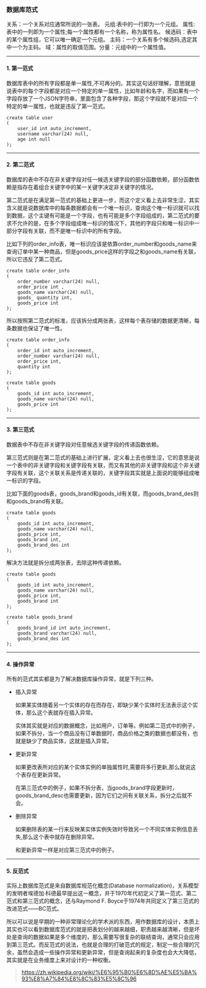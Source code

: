 ### 数据库范式

关系：一个关系对应通常所说的一张表。
元组:表中的一行即为一个元组。
属性:表中的一列即为一个属性;每一个属性都有一个名称，称为属性名。
候选码：表中的某个属性组，它可以唯一确定一个元组。
主码：一个关系有多个候选码,选定其中一个为主码。
域：属性的取值范围。分量：元组中的一个属性值。


---


#### 1. 第一范式

数据库表中的所有字段都是单一属性,不可再分的。其实这句话好理解，意思就是说表中的每个字段都是对应一个特定的单一属性，比如年龄和名字，而如果有一个字段存放了一个JSON字符串，里面包含了各种字段，那这个字段就不是对应一个特定的单一属性，也就是违反了第一范式。

```
create table user
(
	user_id int auto_increment,
	username varchar(24) null,
	age int null
);
```

---

#### 2. 第二范式

数据库的表中不存在非关键字段对任一候选关键字段的部分函数依赖，部分函数依赖是指存在着组合关键字中的某一关键字决定非关键字的情况。

第二范式是在满足第一范式的基础上更进一步，而这个定义看上去非常生涩，其实含义就是说数据库中的每条数据都会有一个唯一标识，查询这个唯一标识就可以找到数据，这个主键有可能是一个字段，也有可能是多个字段组成的，第二范式的要求不允许的是，在多个字段组成唯一标识的情况下，其他的字段只和唯一标识中一部分字段有关联，而不是唯一标识中的所有字段。

比如下列的order_info表，唯一标识应该是依靠order_number和goods_name来查询订单中某一种商品，但是goods_price这样的字段之和goods_name有关联，所以它违反了第二范式。

```
create table order_info
(
	order_number varchar(24) null,
    order_price int ,
	goods_name varchar(24) null,
    goods_ quantity int,
    goods_price int
);
```

所以按照第二范式的标准，应该拆分成两张表，这样每个表存储的数据更清晰，每条数据也保证了唯一性。

```
create table order_info
(
	order_id int auto_increment,
	order_number varchar(24) null,
    order_price int,
    quantity int
);

create table goods
(
	goods_id int auto_increment,
	goods_name varchar(24) null,
    goods_price int
);
```

---

#### 3. 第三范式

数据表中不存在非关键字段对任意候选关键字段的传递函数依赖。

第三范式则是在第二范式的基础上进行扩展，定义看上去也很生涩，它的意思是说一个表中的非关键字段和关键字段有关联，而又有其他的非关键字段和这个非关键字段有关联，这个关联关系是传递关联的，关键字段其实就是上面说的能够组成唯一标识的字段。

比如下面的goods表，goods_brand和goods_id有关联，而goods_brand_des则和goods_brand有关联。

```
create table goods
(
	goods_id int auto_increment,
	goods_name varchar(24) null,
    goods_price int,
    goods_brand int,
    goods_brand_des int
);
```

解决方法就是拆分成两张表，去除这种传递依赖。

```
create table goods
(
	goods_id int auto_increment,
	goods_name varchar(24) null,
    goods_price int,
    goods_brand int
);

create table goods_brand
(
	goods_brand_id int auto_increment,
	goods_brand varchar(24) null,
    goods_brand_des int
);
```

---

#### 4. 操作异常

所有的范式其实都是为了解决数据库操作异常，就是下列三种。

- 插入异常

    如果某实体随着另一个实体的存在而存在，即缺少某个实体时无法表示这个实体，那么这个表就存在插入异常。

    实体其实就是对应的数据概念，比如用户，订单等。例如第二范式中的例子，如果不拆分，当一个商品没有订单数据时，商品价格之类的数据也都没有，也就是缺少了商品实体，这就是插入异常。
    
- 更新异常

    如果更改表所对应的某个实体实例的单独属性时,需要将多行更新,那么就说这个表存在更新异常。

    在第三范式中的例子，如果不拆分表，当goods_brand字段更新时，goods_brand_desc也需要更新，因为它们之间有关联关系，拆分之后就不会。
    
- 删除异常

    如果删除表的某一行来反映某实体实例失效时导致另一个不同实体实例信息丢失,那么这个表中就存在删除异常。

    和更新异常一样是对应第三范式中的例子。

---


#### 5. 反范式

实际上数据库范式是来自数据库规范化概念(Database normalization)，关系模型的发明者埃德加·科德最早提出这一概念，并于1970年代初定义了第一范式、第二范式和第三范式的概念，还与Raymond F. Boyce于1974年共同定义了第三范式的改进范式——BC范式。

所以可以说是早期的一种非常理论化的学术派的东西，用作数据库的设计，本质上其实也可以看到数据库范式的就是把表划分的越来越细，职责越来越清晰，但是坏处是查询的数据如果是多个维度的，那么需要写很复杂的联结查询，通常只会应用到第三范式。而反范式的说法，也就是合理的打破范式的规定，制定一些合理的冗余，虽然会造成一些操作异常和更新异常，但是查询起来的复杂度也会大大降低，其实就是在业务维度上来对设计的一种权衡。


> https://zh.wikipedia.org/wiki/%E6%95%B0%E6%8D%AE%E5%BA%93%E8%A7%84%E8%8C%83%E5%8C%96